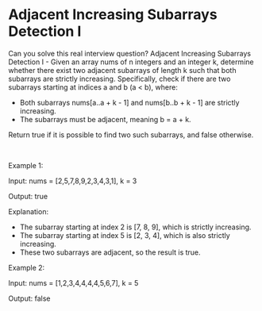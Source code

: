 # Adjacent Increasing Subarrays Detection I

Can you solve this real interview question? Adjacent Increasing Subarrays Detection I - Given an array nums of n integers and an integer k, determine whether there exist two adjacent subarrays of length k such that both subarrays are strictly increasing. Specifically, check if there are two subarrays starting at indices a and b (a < b), where:

 * Both subarrays nums[a..a + k - 1] and nums[b..b + k - 1] are strictly increasing.
 * The subarrays must be adjacent, meaning b = a + k.

Return true if it is possible to find two such subarrays, and false otherwise.

 

Example 1:

Input: nums = [2,5,7,8,9,2,3,4,3,1], k = 3

Output: true

Explanation:

 * The subarray starting at index 2 is [7, 8, 9], which is strictly increasing.
 * The subarray starting at index 5 is [2, 3, 4], which is also strictly increasing.
 * These two subarrays are adjacent, so the result is true.

Example 2:

Input: nums = [1,2,3,4,4,4,4,5,6,7], k = 5

Output: false